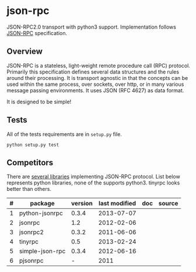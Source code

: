 json-rpc
========

JSON-RPC2.0 transport with python3 support. Implementation follows [JSON-RPC](http://www.jsonrpc.org/specification) specification.


Overview
--------

JSON-RPC is a stateless, light-weight remote procedure call (RPC) protocol. Primarily this specification defines several data structures and the rules around their processing. It is transport agnostic in that the concepts can be used within the same process, over sockets, over http, or in many various message passing environments. It uses JSON (RFC 4627) as data format.

It is designed to be simple!

Tests
-----

All of the tests requirements are in ``setup.py`` file.

    python setup.py test
    
Competitors
-----------
There are [several libraries](http://en.wikipedia.org/wiki/JSON-RPC#Implementations) implementing JSON-RPC protocol. List below represents python libraries, none of the supports python3. tinyrpc looks better than others.

| # |package         | version | last modified | doc | source |
|---|----------------|---------|---------------|-----|--------|
| 1 |python-jsonrpc  | 0.3.4   | 2013-07-07    |
| 2 |jsonrpc         | 1.2     | 2012-02-06    |
| 3 |jsonrpc2        | 0.3.2   | 2011-06-06    |
| 4 |tinyrpc         | 0.5     | 2013-02-24    |
| 5 |simple-json-rpc | 0.3.4   | 2012-06-16    |
| 6 |pjsonrpc        | -       | 2011          |
